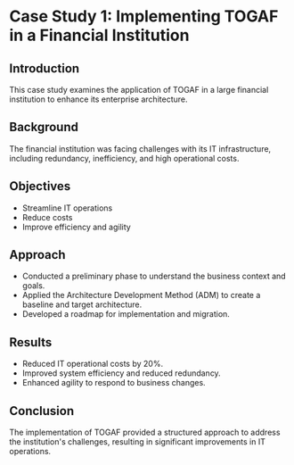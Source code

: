 # Case Study 1: Implementing TOGAF in a Financial Institution

## Introduction
This case study examines the application of TOGAF in a large financial institution to enhance its enterprise architecture.

## Background
The financial institution was facing challenges with its IT infrastructure, including redundancy, inefficiency, and high operational costs.

## Objectives
- Streamline IT operations
- Reduce costs
- Improve efficiency and agility

## Approach
- Conducted a preliminary phase to understand the business context and goals.
- Applied the Architecture Development Method (ADM) to create a baseline and target architecture.
- Developed a roadmap for implementation and migration.

## Results
- Reduced IT operational costs by 20%.
- Improved system efficiency and reduced redundancy.
- Enhanced agility to respond to business changes.

## Conclusion
The implementation of TOGAF provided a structured approach to address the institution's challenges, resulting in significant improvements in IT operations.

